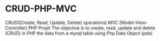 # CRUD-PHP-MVC
CRUD((Create, Read, Update, Delete) operations) MVC (Model-View-Controller) PHP Projet The objective is to create, read, update and delete (CRUD) in PHP the data from a mysql table using Php Data Object (pdo)
